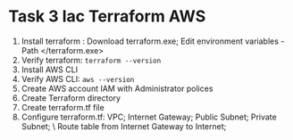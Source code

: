# Task 3 Iac Terraform AWS
1. Install terraform : Download terraform.exe; Edit environment variables -Path </terraform.exe>
2. Verify terraform: ```terraform --version```
3. Install AWS CLI
4. Verify AWS CLI: ```aws --version```
5. Create AWS account IAM with Administrator polices
6. Create Terraform directory 
7. Create terraform.tf file
8. Configure terraform.tf: VPC; Internet Gateway; Public Subnet; Private Subnet; \  Route table from Internet Gateway to Internet;
